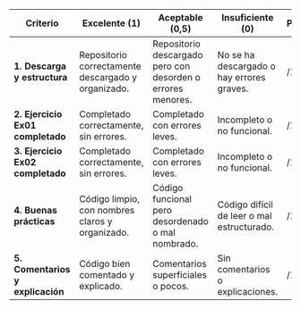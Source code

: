 | Criterio                         | Excelente (1)                                      | Aceptable (0,5)                                               | Insuficiente (0)                           | Puntuación |
| -------------------------------- | -------------------------------------------------- | ----------------------------------------------------------- | ------------------------------------------ | ---------- |
| **1. Descarga y estructura**     | Repositorio correctamente descargado y organizado. | Repositorio descargado pero con desorden o errores menores. | No se ha descargado o hay errores graves.  | /1         |
| **2. Ejercicio Ex01 completado** | Completado correctamente, sin errores.             | Completado con errores leves.                               | Incompleto o no funcional.                 | /1         |
| **3. Ejercicio Ex02 completado** | Completado correctamente, sin errores.             | Completado con errores leves.                               | Incompleto o no funcional.                 | /1         |
| **4. Buenas prácticas**          | Código limpio, con nombres claros y organizado.    | Código funcional pero desordenado o mal nombrado.           | Código difícil de leer o mal estructurado. | /1         |
| **5. Comentarios y explicación** | Código bien comentado y explicado.                 | Comentarios superficiales o pocos.                          | Sin comentarios o explicaciones.           | /1         |
